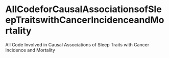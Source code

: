 # AllCodeforCausalAssociationsofSleepTraitswithCancerIncidenceandMortality
All Code Involved in Causal Associations of Sleep Traits with Cancer Incidence and Mortality
